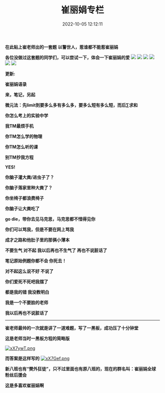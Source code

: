 ﻿---
title: 崔丽娟专栏
date: 2022-10-05 12:12:11
tags: 崔丽娟专栏
---
**在此贴上崔老师出的一套题**
**以警世人，惹谁都不能惹崔丽娟**

<!-- more -->

**各位没做过这套题的同学们，可以尝试一下，体会一下崔丽娟的爱**
![](https://pic.imgdb.cn/item/638010e616f2c2beb1fee7ed.jpg)
![](https://pic.imgdb.cn/item/6380110216f2c2beb1ff0119.jpg)
![](https://pic.imgdb.cn/item/6380111a16f2c2beb1ff1d24.jpg)
![](https://pic.imgdb.cn/item/6380112e16f2c2beb1ff31ce.jpg)
![](https://pic.imgdb.cn/item/6380114516f2c2beb1ff4f36.jpg)
![](https://pic.imgdb.cn/item/6380115d16f2c2beb1ff6301.jpg)

**更新:**

**崔丽娟语录**

**来，笔记，另起**

**微元法：先limit到要多么多有多么多，要多么短有多么短，而后∑求和**

**你怎么考上的实验中学**

**我TM最烦手机**

**你TM怎么学的物理**

**你TM怎么听的课**

**别TM抄我方程**

**YES!**

**你脑子灌大粪/进虫子了？**

**你脑子落家里种大粪了？**

**你坐椅子都浪费椅子**

**你脑子让大粪吃了**

**go die，带你去见马克思，马克思都不惜得见你**

**你们可以骂我，但是不要在网上骂我**

**成才之路和他肚子里的那俩小薄本**

**不要生气 对不起 我以后再也不生气了 再也不说脏话了**

**笔记原始例题你都不会 你死去！**

**对不起这么说不好 不说了**

**你们爱死不死吧我摆了**

**都是我的错 我没教明白**

**我是一个不要脸的老师**

**我以后再也不说脏话了**

***

**崔老师最帅的一次就是讲了一道难题，写了一黑板，成功压了十分钟堂**

**这是老师当时一黑板方程的简略版**

[![xX7ywT.png](https://s1.ax1x.com/2022/11/06/xX7ywT.png)](https://imgse.com/i/xX7ywT)

**而答案是这样写的**
[![xX7Gef.png](https://s1.ax1x.com/2022/11/06/xX7Gef.png)](https://imgse.com/i/xX7Gef)

**新八班也有“樊外狂徒”，只不过里面也有原八班的，现在的群名叫：崔丽娟全球粉丝后援会**

**这是多喜欢崔丽娟啊**
